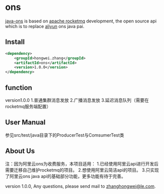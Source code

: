 # ons

[java-ons](https://github.com/710270532/ons) is based on [apache rocketmq](https://github.com/apache/incubator-rocketmq) development, the open source api which is to replace [aliyun](https://www.aliyun.com) ons java pai.

##	Install

```xml
<dependency>
    <groupId>hongwei.zhang</groupId>
    <artifactId>ons</artifactId>
    <version>1.0.0</version>
</dependency>
```


##	function
version1.0.0
1.普通集群消息发放
2.广播消息发放
3.延迟消息队列（需要在rocketmq服务端配置）


##	User Manual
参见src/test/java目录下的ProducerTest与ComsumerTest类


##	About Us
注：因为阿里云ons为收费服务，本项目适用：
1.已经使用阿里云api进行开发后需要迁移自己维护rocketmq的项目。
2.想使用阿里云简洁api的项目。
3.只实现了阿里云ons java api的基础部分功能，更多功能有待于完善。

version 1.0.0, Any questions, please send mail to <zhanghongwei@le.com>.
